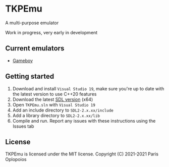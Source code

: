 # TKPEmu
A multi-purpose emulator

Work in progress, very early in development

## Current emulators
- [Gameboy](https://github.com/OFFTKP/TKPEmu/tree/master/TKPEmu/Gameboy)

## Getting started
1. Download and install `Visual Studio 19`, make sure you're up to date with the latest version to use C++20 features
2. Download the latest [SDL version](https://www.libsdl.org/download-2.0.php) (x64)
3. Open `TKPEmu.sln` with `Visual Studio 19`
4. Add an include directory to `SDL2-2.x.xx/include`
5. Add a library directory to `SDL2-2.x.xx/lib`
6. Compile and run. Report any issues with these instructions using the Issues tab

## License
TKPEmu is licensed under the MIT license. Copyright (C) 2021-2021 Paris Oplopoios
